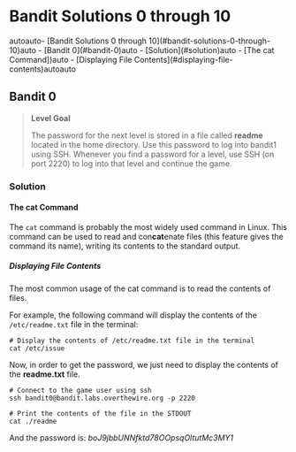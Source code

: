 # Bandit Solutions 0 through 10
<!-- TOC -->autoauto- [Bandit Solutions 0 through 10](#bandit-solutions-0-through-10)auto    - [Bandit 0](#bandit-0)auto        - [Solution](#solution)auto            - [The cat Command])auto                - [Displaying File Contents](#displaying-file-contents)autoauto<!-- /TOC -->
## Bandit 0

> **Level Goal**
>
> The password for the next level is stored in a file called **readme** located in the home 
> directory. Use this password to log into bandit1 using SSH. Whenever you find a password 
> for a level, use SSH (on port 2220) to log into that level and continue the game.

### Solution

#### The cat Command

The `cat` command is probably the most widely used command in Linux. This command can be used to read and con**cat**enate files (this feature gives the command its name), writing its contents to the standard output.

##### Displaying File Contents

The most common usage of the cat command is to read the contents of files.

For example, the following command will display the contents of the `/etc/readme.txt` file in the terminal:

```shell
# Display the contents of /etc/readme.txt file in the terminal
cat /etc/issue
```

Now, in order to get the password, we just need to display the contents of the **readme.txt** file.

```shell
# Connect to the game user using ssh
ssh bandit0@bandit.labs.overthewire.org -p 2220

# Print the contents of the file in the STDOUT
cat ./readme
```

And the password is:
*boJ9jbbUNNfktd78OOpsqOltutMc3MY1*
